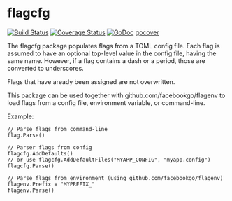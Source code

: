 flagcfg
=======

[![Build Status](https://travis-ci.org/ancientlore/flagcfg.svg?branch=master)](https://travis-ci.org/ancientlore/flagcfg)
[![Coverage Status](https://coveralls.io/repos/ancientlore/flagcfg/badge.svg)](https://coveralls.io/r/ancientlore/flagcfg)
[![GoDoc](https://godoc.org/github.com/ancientlore/flagcfg?status.png)](https://godoc.org/github.com/ancientlore/flagcfg)
[gocover](http://gocover.io/github.com/ancientlore/flagcfg)

The flagcfg package populates flags from a TOML config file.
Each flag is assumed to have an optional top-level value
in the config file, having the same name. However, if a
flag contains a dash or a period, those are converted to
underscores.

Flags that have aready been assigned are not overwritten.

This package can be used together with github.com/facebookgo/flagenv
to load flags from a config file, environment variable, or command-line.

Example:

	// Parse flags from command-line
	flag.Parse()

	// Parser flags from config
	flagcfg.AddDefaults()
	// or use flagcfg.AddDefaultFiles("MYAPP_CONFIG", "myapp.config")
	flagcfg.Parse()

	// Parse flags from environment (using github.com/facebookgo/flagenv)
	flagenv.Prefix = "MYPREFIX_"
	flagenv.Parse()
